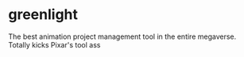 greenlight
==========

The best animation project management tool in the entire megaverse. Totally kicks Pixar's tool ass
